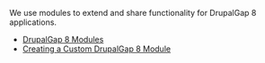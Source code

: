 We use modules to extend and share functionality for DrupalGap 8 applications.

- [DrupalGap 8 Modules](https://drupalgap.org/project/modules?field_project_core_tid=34)
- [Creating a Custom DrupalGap 8 Module](Modules/Create_a_Custom_Module)
